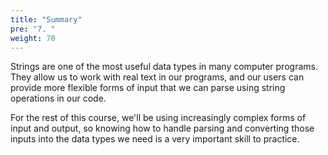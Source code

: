```yaml
---
title: "Summary"
pre: "7. "
weight: 70
---
```


Strings are one of the most useful data types in many computer programs. They allow us to work with real text in our programs, and our users can provide more flexible forms of input that we can parse using string operations in our code.

For the rest of this course, we'll be using increasingly complex forms of input and output, so knowing how to handle parsing and converting those inputs into the data types we need is a very important skill to practice. 